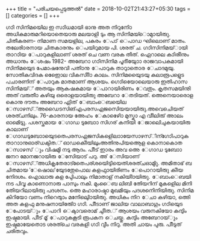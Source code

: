 +++
title = "പരിചയപ്പെടുത്തൽ"
date = 2018-10-02T21:43:27+05:30
tags = []
categories = []
+++

ഗാ ി സിനിമയിെല ഇ    സാ ിധ മായി ഭാനു അത  നിറ ുനി േ ാ 
അധികമാരുമറിയാെതെയാരു മലയാളി ട ും ആ സിനിമയ്െ ാ മു ായിരു ു. ചി തീകരണ- നി മാണ സമയ ളില , പകരം േപാ ് െ പാഡ   ഘ  ിലാെണ ് മാ തം. തലേ രി ാരനായ ചി തകാരനും െപയി റുമായ പി. ശരത് ച   . ഗാ ിസിനിമയ് ായി ത ാറാ ിയ േപാ റുകളിലാണ് ശരത് ച  െ  വ ണ   വരക  തീ  ത്.
ഏെറ ാലെ  കാ ിരി ിനും അധ ാന   ും േശഷം 1982-  അ  ബേറാ ഗാ ിസിനിമ പൂർ ിയാ ുേ ാ  രാജ വ ാപകമായി സിനിമയുെട  പേമാഷനുേവ ി പതി ാനു  േപാ റുക  ത ാറാ ു താെര  േചാദ മുയ  ു. സാേ തികവിദ ക  ഇ െ േ ാെല വികസി ി ി ാ  കാലം. സിനിമയു െ െടയു  കലാരൂപ ളുെട  പചാരണ ിന് േപാ റുക  മാ തമാണ് ആ ശയം. ഗാ ിെയേ ാെലെയാരു ഇതിഹാസ സിനിമയ് ് അ തയും ആക ഷകമായ േപാ റായിരി ണം േവ തും. കൃത സമയ ിനു ി  അത് വര ുതീ  ാ  കഴിയു  ഒരാെളയായിരു ു അ  ബേറാ േതടിയത്. അ െനെയാരാെള കെ  ാനു  ദൗത ം അ  ബേറാ ഏ  ി ത് േബാംെബയിെല േസാഴസ്്അഡ  ൈടസിങ്എ പരസ ഏജ സിെയയായിരു ു.അവ െചെ  ിയത് ശരത്ച  നിലും.
76-കാരനായ അേ ഹം േകാഴിേ ാെ  മുസ്കാ  എ  വീ ിലിരു ് അ ാലം ഓ മിെ ടു ു.  പശസ്തമായ േഗാ ഡ  ടുബാേ ാ സിഗര ് ക നിയി  േജാലിെച ുകയായിരു  കാല ാണ് േഗാ ഡ ടുബാേ ായുെടതെ പരസ ഏജ സികളിെലാ ായേസാഴസ്ിന്ഗാ ിേപാ റുക  ത ാറാ ാനു ഓര്ഡ കി ു ത.് ഓ ഡ കി ിെയ ിലുംഅതിനുപ ിയആെള കെ  ാനാകാെത േസാഴസ് ും വിഷമി ു നട ു ആദ ം. പി ീട് ഇ ാര ം അവ  അ െ  േഗാ ഡ  ടുബാേ ാ ജനറ  മാേനജറായിരു  േസ ിേയാട് പറ ു. അ ് േസ ിയാണ് േസാഴസ്്അധികൃതേരാട്തെ േപര് ശ യി െ ടു ിയെത ്ശരത്ച   ഓ മി ു ു. അമിതാഭ് ബ   ചി തമായ 'േഷാെല'യുേടതുേപാെല കള ഫു ായിരി ണം േപാ െറ ായിരു ു കി ിയ നി േദശം. എ ാെലാരു കള   പി ുേപാലും നി മാതാ ള് ന കിയി ി ായിരു ു.
േബാംെബയി  നട   പിവ ൂ കാണാെനാരു പാസും ന കി. മുംൈബ ലിബ  ി തിേയ റിന് മുകളിെല മിനി തിേയ റിലായിരു ു  പദ ശനം. അ െ  മഹാരാഷ് ടാ മുഖ മ  ിയും  പദ ശന ിെന ിയിരു ു. സിനിമ ക ിറ ിയേ ാ  വ ണം നിറ െതാ ും മന ിേലെ  ു ി ായിരു ു. അധികം നിറ   േച  ാ  കഴിയാ , അെ  ി  അ ത കള ഫു  മനുഷ നായിരു ി േ ാ ഗാ ി. പി ീടാണ് ജാലിയ  വാലാബാഗും ഗാ ിയുെട േപാ േ ടയ് ും േപാ റി  െകാ ുവരാെമ ് ചി ി ു ത.് ആശയം വര ുന കിയേ ാ  ക നി ും ഇഷ്ടമായി. പി ീട് മൂ ് േപാ റുക കൂടി രൂപക ന െചയ്തു. ക നി ും അ  ബേറായ് ും ഇഷ്ടമായേതാെട ശരത്ച  െ  വരകളി  ഗാ ി വീ ും നിറ ു. അതി  ചായം പുര ു. പി ീടു ത് ചരി തവും.
